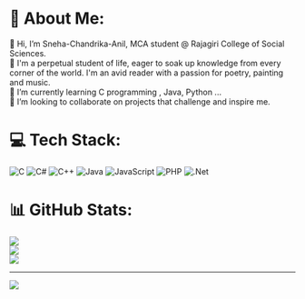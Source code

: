 # 💫 About Me:
👋 Hi, I’m Sneha-Chandrika-Anil, MCA student @ Rajagiri College of Social Sciences.<br>👀 I'm a perpetual student of life, eager to soak up knowledge from every corner of the world. I'm an avid reader with a passion for poetry, painting and music.<br>🌱 I’m currently learning C programming , Java, Python ...<br>💞️ I’m looking to collaborate on projects that challenge and inspire me.


# 💻 Tech Stack:
![C](https://img.shields.io/badge/c-%2300599C.svg?style=for-the-badge&logo=c&logoColor=white) ![C#](https://img.shields.io/badge/c%23-%23239120.svg?style=for-the-badge&logo=csharp&logoColor=white) ![C++](https://img.shields.io/badge/c++-%2300599C.svg?style=for-the-badge&logo=c%2B%2B&logoColor=white) ![Java](https://img.shields.io/badge/java-%23ED8B00.svg?style=for-the-badge&logo=openjdk&logoColor=white) ![JavaScript](https://img.shields.io/badge/javascript-%23323330.svg?style=for-the-badge&logo=javascript&logoColor=%23F7DF1E) ![PHP](https://img.shields.io/badge/php-%23777BB4.svg?style=for-the-badge&logo=php&logoColor=white) ![.Net](https://img.shields.io/badge/.NET-5C2D91?style=for-the-badge&logo=.net&logoColor=white)
# 📊 GitHub Stats:
![](https://github-readme-stats.vercel.app/api?username=Sneha-Chandrika-Anil&theme=dark&hide_border=false&include_all_commits=false&count_private=false)<br/>
![](https://github-readme-streak-stats.herokuapp.com/?user=Sneha-Chandrika-Anil&theme=dark&hide_border=false)<br/>
![](https://github-readme-stats.vercel.app/api/top-langs/?username=Sneha-Chandrika-Anil&theme=dark&hide_border=false&include_all_commits=false&count_private=false&layout=compact)

---
[![](https://visitcount.itsvg.in/api?id=Sneha-Chandrika-Anil&icon=0&color=0)](https://visitcount.itsvg.in)

<!-- Proudly created with GPRM ( https://gprm.itsvg.in ) -->
